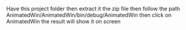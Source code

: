 Have this project folder 
then
extract it the zip file
then
follow the path AnimatedWin/AnimatedWin/bin/debug/AnimatedWin
then
click on AnimatedWin the result will show it on screen
